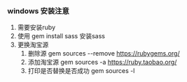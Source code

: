 ### windows 安装注意

1. 需要安装ruby
2. 使用 gem install sass 安装sass
3. 更换淘宝源
   1. 删除源 gem sources --remove https://rubygems.org/
   2. 添加淘宝源 gem sources -a https://ruby.taobao.org/
   3. 打印是否替换是否成功 gem sources -l
   
